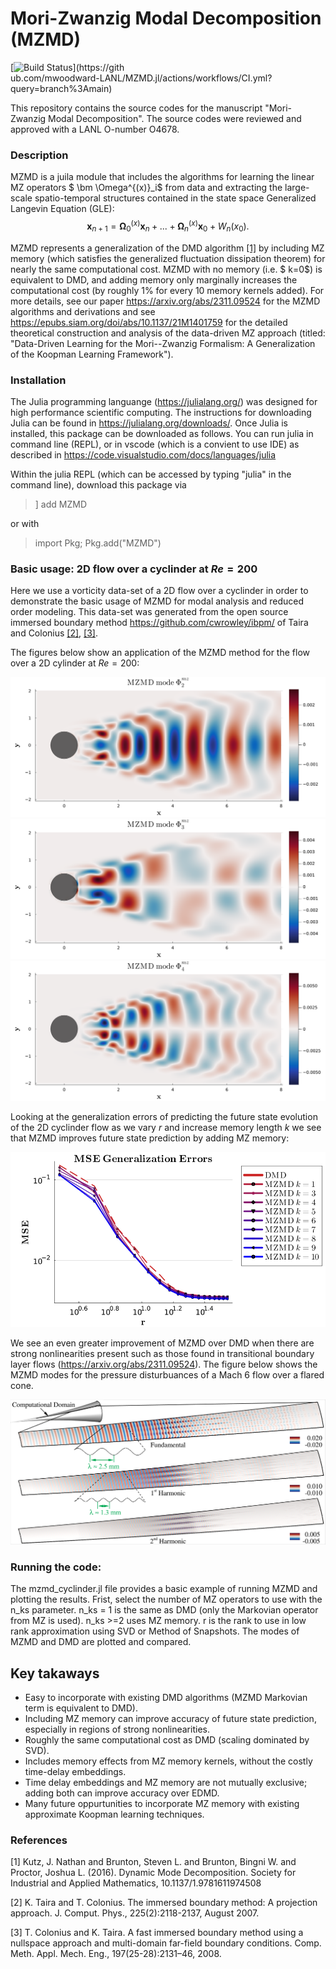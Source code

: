 # Mori-Zwanzig Modal Decomposition (MZMD)

[![Build Status](https://github.com/mwoodward-LANL/MZMD.jl/actions/workflows/CI.yml/badge.svg?branch=main)](https://gith\
ub.com/mwoodward-LANL/MZMD.jl/actions/workflows/CI.yml?query=branch%3Amain)

This repository contains the source codes for the manuscript "Mori-Zwanzig Modal Decomposition". The source codes were reviewed and approved with a LANL O-number O4678.

### Description
MZMD is a juila module that includes the algorithms for learning the linear MZ operators $ \bm \Omega^{(x)}_i$ from data and extracting the large-scale spatio-temporal structures contained in the state space Generalized Langevin Equation (GLE):  
$$
    \bm x_{n+1} = \bm \Omega^{(x)}_0 \bm x_n + ... + \bm \Omega^{(x)}_n \bm x_{0} + W_n(x_0).
$$

MZMD represents a generalization of the DMD algorithm [[1]](#1) by including MZ memory (which satisfies the generalized fluctuation dissipation theorem) for nearly the same computational cost.  MZMD with no memory (i.e. $ k=0$) is equivalent to DMD, and adding memory only marginally increases the computational cost (by roughly 1\% for every 10 memory kernels added). For more details, see our paper https://arxiv.org/abs/2311.09524 for the MZMD algorithms and derivations and see https://epubs.siam.org/doi/abs/10.1137/21M1401759 for the detailed theoretical construction and analysis of the data-driven MZ approach (titled: "Data-Driven Learning for the Mori--Zwanzig Formalism: A Generalization of the Koopman Learning Framework").

### Installation
The Julia programming languange (https://julialang.org/) was designed for high performance scientific computing. The instructions for downloading Julia can be found in https://julialang.org/downloads/. Once Julia is installed, this package can be downloaded as follows. You can run julia in command line (REPL), or in vscode (which is a convient to use IDE) as described in https://code.visualstudio.com/docs/languages/julia


Within the julia REPL (which can be accessed by typing "julia" in the command line), download this package via
>] add MZMD

or with
> import Pkg; Pkg.add("MZMD")


### Basic usage: 2D flow over a cyclinder  at $Re = 200$
Here we use a vorticity data-set of a 2D flow over a cyclinder in order to demonstrate the basic usage of MZMD for modal analysis and reduced order modeling. This data-set was generated from the open source immersed boundary method https://github.com/cwrowley/ibpm/ of Taira and Colonius [[2]](#2), [[3]](#3).

The figures below show an application of the MZMD method for the flow over a 2D cylinder at $Re=200$:

![Getting Started](./figures/mzmd_mode_i3.png)
![Getting Started](./figures/mzmd_mode_i5.png)
![Getting Started](./figures/mzmd_mode_i7.png)

Looking at the generalization errors of predicting the future state evolution of the 2D cyclinder flow as we vary $r$ and increase memory length $k$ we see that MZMD improves future state prediction by adding MZ memory:

![Getting Started](./figures/gen_error_over_r_and_k_re200.png)

We see an even greater improvement of MZMD over DMD when there are strong nonlinearities present such as those found in transitional boundary layer flows (https://arxiv.org/abs/2311.09524). The figure below shows the MZMD modes for the pressure disturbuances of a Mach 6 flow over a flared cone.

![Getting Started](./figures/mzmd_v00.png)

### Running the code:
The mzmd_cyclinder.jl file provides a basic example of running MZMD and plotting the results. Frist, select the number of MZ operators to use with the n_ks parameter. n_ks = 1 is the same as DMD (only the Markovian operator from MZ is used). n_ks >=2 uses MZ memory. r is the rank to use in low rank approximation using SVD or Method of Snapshots. The modes of MZMD and DMD are plotted and compared. 

## Key takaways

- Easy to incorporate with existing DMD algorithms (MZMD Markovian term is equivalent to DMD).
- Including MZ memory can improve accuracy of future state prediction, especially in regions of strong nonlinearities.
- Roughly the same computational cost as DMD (scaling dominated by SVD).
- Includes memory effects from MZ memory kernels, without the costly time-delay embeddings.
- Time delay embeddings and MZ memory are not mutually exclusive; adding both can improve accuracy over EDMD. 
- Many future oppurtunities to incorporate MZ memory with existing approximate Koopman learning techniques.


### References
<a id="1">[1]</a>
Kutz, J. Nathan and Brunton, Steven L. and Brunton, Bingni W. and Proctor, Joshua L. (2016).
Dynamic Mode Decomposition. Society for Industrial and Applied Mathematics, 10.1137/1.9781611974508

<a id="2">[2]</a>
K. Taira and T. Colonius. The immersed boundary method: A projection approach. J. Comput. Phys., 225(2):2118-2137, August 2007.

<a id="3">[3]</a>
T. Colonius and K. Taira. A fast immersed boundary method using a nullspace approach and multi-domain far-field boundary conditions. Comp. Meth. Appl. Mech. Eng., 197(25-28):2131–46, 2008.